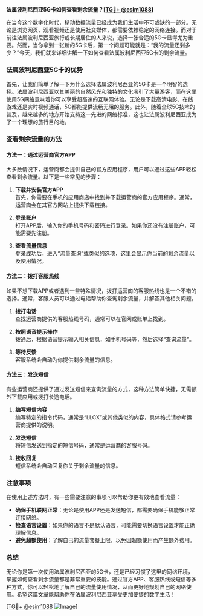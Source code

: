 **法属波利尼西亚5G卡如何查看剩余流量？[[TG💪+ @esim1088](https://t.me/s/esim1088)]**

在当今这个数字化时代，移动数据流量已经成为我们生活中不可或缺的一部分。无论是浏览网页、观看视频还是使用社交媒体，都需要依赖稳定的网络连接。而对于前往法属波利尼西亚旅行或长期居住的人来说，选择一张合适的5G卡显得尤为重要。然而，当你拿到一张新的5G卡后，第一个问题可能就是：“我的流量还剩多少？”今天，我们就来详细讲解一下如何查看法属波利尼西亚5G卡的剩余流量。

### 法属波利尼西亚5G卡的优势

首先，让我们简单了解一下为什么选择法属波利尼西亚的5G卡是一个明智的选择。法属波利尼西亚以其美丽的自然风光和独特的文化吸引了大量游客，而在这里使用5G网络意味着你可以享受超高速的互联网体验。无论是下载高清电影、在线游戏还是实时视频通话，5G都能提供流畅无阻的服务。此外，随着全球5G技术的普及，越来越多的地方开始支持这一先进的网络标准，这也让法属波利尼西亚成为了一个理想的旅行目的地。

### 查看剩余流量的方法

#### 方法一：通过运营商官方APP

大多数情况下，运营商都会提供自己的官方应用程序，用户可以通过这些APP轻松查看剩余流量。以下是一些常见的步骤：

1. **下载并安装官方APP**  
   首先，你需要在手机的应用商店中找到并下载运营商的官方应用程序。通常，运营商会在其官方网站上提供下载链接。

2. **登录账户**  
   打开APP后，输入你的手机号码和密码进行登录。如果你还没有注册账户，可能需要先注册。

3. **查看流量信息**  
   登录成功后，进入“流量查询”或类似的选项，这里会显示你当前的剩余流量以及使用情况。

#### 方法二：拨打客服热线

如果不想下载APP或者遇到一些特殊情况，拨打运营商的客服热线也是一个不错的选择。通常，客服人员可以通过电话帮助你查询剩余流量，并解答其他相关问题。

1. **拨打电话**  
   查找运营商提供的客服热线号码，通常可以在官网或账单上找到。

2. **按照语音提示操作**  
   拨通后，根据语音提示输入相关信息，如手机号码等，然后选择“查询流量”。

3. **等待反馈**  
   客服系统会自动为你提供剩余流量的信息。

#### 方法三：发送短信

有些运营商还提供了通过发送短信来查询流量的方式，这种方法简单快捷，无需额外下载应用或拨打长途电话。

1. **编写短信内容**  
   编写特定的指令代码，通常是“LLCX”或其他类似的内容，具体格式请参考运营商提供的说明。

2. **发送短信**  
   将短信发送到指定的短信号码，通常是运营商的客服号码。

3. **接收回复**  
   短信系统会自动回复你关于剩余流量的信息。

### 注意事项

在使用上述方法时，有一些需要注意的事项可以帮助你更有效地查看流量：

- **确保手机联网正常**：无论是使用APP还是发送短信，都需要确保手机能够正常连接网络。
- **检查语言设置**：如果你的语言不是默认语言，可能需要切换语言设置才能正确理解信息。
- **避免超额使用**：了解自己的流量套餐上限，以免因超额使用而产生额外费用。

### 总结

无论你是第一次使用法属波利尼西亚的5G卡，还是已经习惯了这里的网络环境，掌握如何查看剩余流量都是非常重要的技能。通过官方APP、客服热线或短信等多种方式，你可以轻松地了解自己的流量使用情况，从而更好地规划自己的网络使用。希望这篇文章能帮助你在法属波利尼西亚享受更加便捷的数字生活！

[[TG💪+ @esim1088](https://t.me/s/esim1088) ![Image](https://i.postimg.cc/4NQfJmqS/Snipaste-2025-05-13-00-14-12.png)]